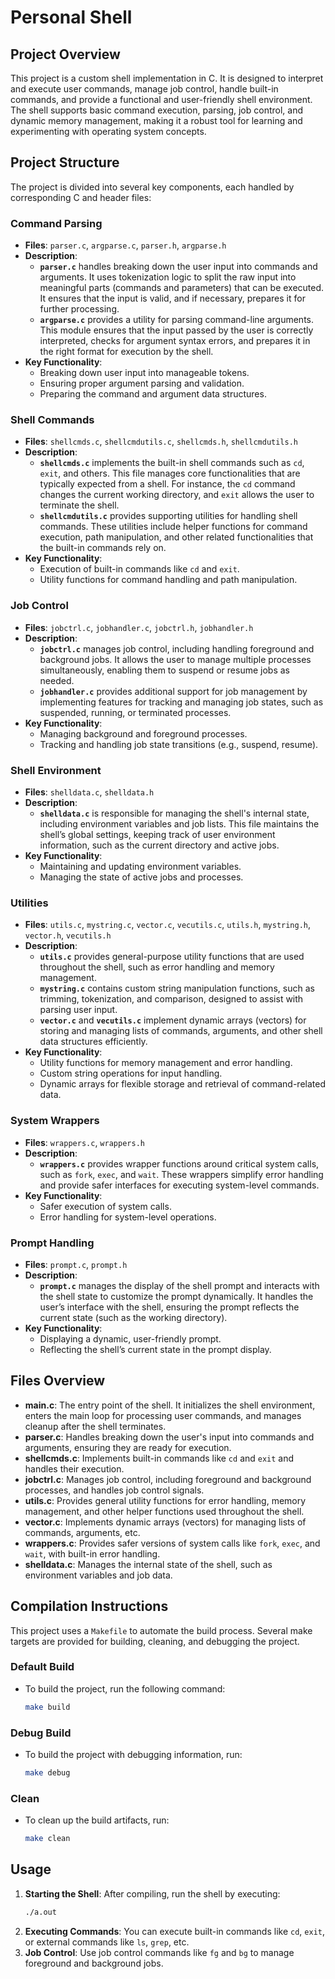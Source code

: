 
# Personal Shell

## Project Overview

This project is a custom shell implementation in C. It is designed to interpret and execute user commands, manage job control, handle built-in commands, and provide a functional and user-friendly shell environment. The shell supports basic command execution, parsing, job control, and dynamic memory management, making it a robust tool for learning and experimenting with operating system concepts.

## Project Structure

The project is divided into several key components, each handled by corresponding C and header files:

### Command Parsing

- **Files**: `parser.c`, `argparse.c`, `parser.h`, `argparse.h`
- **Description**: 
    - **`parser.c`** handles breaking down the user input into commands and arguments. It uses tokenization logic to split the raw input into meaningful parts (commands and parameters) that can be executed. It ensures that the input is valid, and if necessary, prepares it for further processing.
    - **`argparse.c`** provides a utility for parsing command-line arguments. This module ensures that the input passed by the user is correctly interpreted, checks for argument syntax errors, and prepares it in the right format for execution by the shell.
- **Key Functionality**:
    - Breaking down user input into manageable tokens.
    - Ensuring proper argument parsing and validation.
    - Preparing the command and argument data structures.

### Shell Commands

- **Files**: `shellcmds.c`, `shellcmdutils.c`, `shellcmds.h`, `shellcmdutils.h`
- **Description**:
    - **`shellcmds.c`** implements the built-in shell commands such as `cd`, `exit`, and others. This file manages core functionalities that are typically expected from a shell. For instance, the `cd` command changes the current working directory, and `exit` allows the user to terminate the shell.
    - **`shellcmdutils.c`** provides supporting utilities for handling shell commands. These utilities include helper functions for command execution, path manipulation, and other related functionalities that the built-in commands rely on.
- **Key Functionality**:
    - Execution of built-in commands like `cd` and `exit`.
    - Utility functions for command handling and path manipulation.

### Job Control

- **Files**: `jobctrl.c`, `jobhandler.c`, `jobctrl.h`, `jobhandler.h`
- **Description**:
    - **`jobctrl.c`** manages job control, including handling foreground and background jobs. It allows the user to manage multiple processes simultaneously, enabling them to suspend or resume jobs as needed.
    - **`jobhandler.c`** provides additional support for job management by implementing features for tracking and managing job states, such as suspended, running, or terminated processes.
- **Key Functionality**:
    - Managing background and foreground processes.
    - Tracking and handling job state transitions (e.g., suspend, resume).

### Shell Environment

- **Files**: `shelldata.c`, `shelldata.h`
- **Description**:
    - **`shelldata.c`** is responsible for managing the shell's internal state, including environment variables and job lists. This file maintains the shell’s global settings, keeping track of user environment information, such as the current directory and active jobs.
- **Key Functionality**:
    - Maintaining and updating environment variables.
    - Managing the state of active jobs and processes.

### Utilities

- **Files**: `utils.c`, `mystring.c`, `vector.c`, `vecutils.c`, `utils.h`, `mystring.h`, `vector.h`, `vecutils.h`
- **Description**:
    - **`utils.c`** provides general-purpose utility functions that are used throughout the shell, such as error handling and memory management.
    - **`mystring.c`** contains custom string manipulation functions, such as trimming, tokenization, and comparison, designed to assist with parsing user input.
    - **`vector.c`** and **`vecutils.c`** implement dynamic arrays (vectors) for storing and managing lists of commands, arguments, and other shell data structures efficiently.
- **Key Functionality**:
    - Utility functions for memory management and error handling.
    - Custom string operations for input handling.
    - Dynamic arrays for flexible storage and retrieval of command-related data.

### System Wrappers

- **Files**: `wrappers.c`, `wrappers.h`
- **Description**:
    - **`wrappers.c`** provides wrapper functions around critical system calls, such as `fork`, `exec`, and `wait`. These wrappers simplify error handling and provide safer interfaces for executing system-level commands.
- **Key Functionality**:
    - Safer execution of system calls.
    - Error handling for system-level operations.

### Prompt Handling

- **Files**: `prompt.c`, `prompt.h`
- **Description**:
    - **`prompt.c`** manages the display of the shell prompt and interacts with the shell state to customize the prompt dynamically. It handles the user’s interface with the shell, ensuring the prompt reflects the current state (such as the working directory).
- **Key Functionality**:
    - Displaying a dynamic, user-friendly prompt.
    - Reflecting the shell’s current state in the prompt display.

## Files Overview

- **main.c**: The entry point of the shell. It initializes the shell environment, enters the main loop for processing user commands, and manages cleanup after the shell terminates.
- **parser.c**: Handles breaking down the user's input into commands and arguments, ensuring they are ready for execution.
- **shellcmds.c**: Implements built-in commands like `cd` and `exit` and handles their execution.
- **jobctrl.c**: Manages job control, including foreground and background processes, and handles job control signals.
- **utils.c**: Provides general utility functions for error handling, memory management, and other helper functions used throughout the shell.
- **vector.c**: Implements dynamic arrays (vectors) for managing lists of commands, arguments, etc.
- **wrappers.c**: Provides safer versions of system calls like `fork`, `exec`, and `wait`, with built-in error handling.
- **shelldata.c**: Manages the internal state of the shell, such as environment variables and job data.

## Compilation Instructions

This project uses a `Makefile` to automate the build process. Several make targets are provided for building, cleaning, and debugging the project.

### Default Build
- To build the project, run the following command:
  ```bash
  make build
  ```

### Debug Build
- To build the project with debugging information, run:
  ```bash
  make debug
  ```

### Clean
- To clean up the build artifacts, run:
  ```bash
  make clean
  ```

## Usage

1. **Starting the Shell**: After compiling, run the shell by executing:
   ```bash
   ./a.out
   ```
2. **Executing Commands**: You can execute built-in commands like `cd`, `exit`, or external commands like `ls`, `grep`, etc.
3. **Job Control**: Use job control commands like `fg` and `bg` to manage foreground and background jobs.

